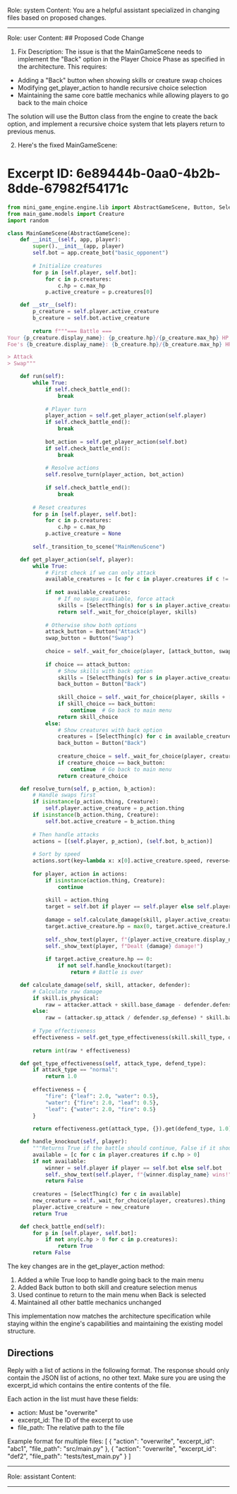 Role: system
Content: You are a helpful assistant specialized in changing files based on proposed changes.
__________________
Role: user
Content: ## Proposed Code Change
1. Fix Description:
The issue is that the MainGameScene needs to implement the "Back" option in the Player Choice Phase as specified in the architecture. This requires:

- Adding a "Back" button when showing skills or creature swap choices
- Modifying get_player_action to handle recursive choice selection
- Maintaining the same core battle mechanics while allowing players to go back to the main choice

The solution will use the Button class from the engine to create the back option, and implement a recursive choice system that lets players return to previous menus.

2. Here's the fixed MainGameScene:

# Excerpt ID: 6e89444b-0aa0-4b2b-8dde-67982f54171c
```python main_game/scenes/main_game_scene.py
from mini_game_engine.engine.lib import AbstractGameScene, Button, SelectThing
from main_game.models import Creature
import random

class MainGameScene(AbstractGameScene):
    def __init__(self, app, player):
        super().__init__(app, player)
        self.bot = app.create_bot("basic_opponent")
        
        # Initialize creatures
        for p in [self.player, self.bot]:
            for c in p.creatures:
                c.hp = c.max_hp
            p.active_creature = p.creatures[0]

    def __str__(self):
        p_creature = self.player.active_creature
        b_creature = self.bot.active_creature
        
        return f"""=== Battle ===
Your {p_creature.display_name}: {p_creature.hp}/{p_creature.max_hp} HP
Foe's {b_creature.display_name}: {b_creature.hp}/{b_creature.max_hp} HP

> Attack
> Swap"""

    def run(self):
        while True:
            if self.check_battle_end():
                break
                
            # Player turn
            player_action = self.get_player_action(self.player)
            if self.check_battle_end():
                break
                
            bot_action = self.get_player_action(self.bot)
            if self.check_battle_end():
                break
            
            # Resolve actions
            self.resolve_turn(player_action, bot_action)
            
            if self.check_battle_end():
                break
                
        # Reset creatures
        for p in [self.player, self.bot]:
            for c in p.creatures:
                c.hp = c.max_hp
            p.active_creature = None
            
        self._transition_to_scene("MainMenuScene")

    def get_player_action(self, player):
        while True:
            # First check if we can only attack
            available_creatures = [c for c in player.creatures if c != player.active_creature and c.hp > 0]
            
            if not available_creatures:
                # If no swaps available, force attack
                skills = [SelectThing(s) for s in player.active_creature.skills]
                return self._wait_for_choice(player, skills)
            
            # Otherwise show both options
            attack_button = Button("Attack")
            swap_button = Button("Swap")
            
            choice = self._wait_for_choice(player, [attack_button, swap_button])
            
            if choice == attack_button:
                # Show skills with back option
                skills = [SelectThing(s) for s in player.active_creature.skills]
                back_button = Button("Back")
                
                skill_choice = self._wait_for_choice(player, skills + [back_button])
                if skill_choice == back_button:
                    continue  # Go back to main menu
                return skill_choice
            else:
                # Show creatures with back option
                creatures = [SelectThing(c) for c in available_creatures]
                back_button = Button("Back")
                
                creature_choice = self._wait_for_choice(player, creatures + [back_button])
                if creature_choice == back_button:
                    continue  # Go back to main menu
                return creature_choice

    def resolve_turn(self, p_action, b_action):
        # Handle swaps first
        if isinstance(p_action.thing, Creature):
            self.player.active_creature = p_action.thing
        if isinstance(b_action.thing, Creature):
            self.bot.active_creature = b_action.thing
            
        # Then handle attacks
        actions = [(self.player, p_action), (self.bot, b_action)]
        
        # Sort by speed
        actions.sort(key=lambda x: x[0].active_creature.speed, reverse=True)
        
        for player, action in actions:
            if isinstance(action.thing, Creature):
                continue
                
            skill = action.thing
            target = self.bot if player == self.player else self.player
            
            damage = self.calculate_damage(skill, player.active_creature, target.active_creature)
            target.active_creature.hp = max(0, target.active_creature.hp - damage)
            
            self._show_text(player, f"{player.active_creature.display_name} used {skill.display_name}!")
            self._show_text(player, f"Dealt {damage} damage!")
            
            if target.active_creature.hp == 0:
                if not self.handle_knockout(target):
                    return # Battle is over

    def calculate_damage(self, skill, attacker, defender):
        # Calculate raw damage
        if skill.is_physical:
            raw = attacker.attack + skill.base_damage - defender.defense
        else:
            raw = (attacker.sp_attack / defender.sp_defense) * skill.base_damage
            
        # Type effectiveness
        effectiveness = self.get_type_effectiveness(skill.skill_type, defender.creature_type)
        
        return int(raw * effectiveness)

    def get_type_effectiveness(self, attack_type, defend_type):
        if attack_type == "normal":
            return 1.0
            
        effectiveness = {
            "fire": {"leaf": 2.0, "water": 0.5},
            "water": {"fire": 2.0, "leaf": 0.5},
            "leaf": {"water": 2.0, "fire": 0.5}
        }
        
        return effectiveness.get(attack_type, {}).get(defend_type, 1.0)

    def handle_knockout(self, player):
        """Returns True if the battle should continue, False if it should end"""
        available = [c for c in player.creatures if c.hp > 0]
        if not available:
            winner = self.player if player == self.bot else self.bot
            self._show_text(self.player, f"{winner.display_name} wins!")
            return False
            
        creatures = [SelectThing(c) for c in available]
        new_creature = self._wait_for_choice(player, creatures).thing
        player.active_creature = new_creature
        return True

    def check_battle_end(self):
        for p in [self.player, self.bot]:
            if not any(c.hp > 0 for c in p.creatures):
                return True
        return False
```

The key changes are in the get_player_action method:
1. Added a while True loop to handle going back to the main menu
2. Added Back button to both skill and creature selection menus
3. Used continue to return to the main menu when Back is selected
4. Maintained all other battle mechanics unchanged

This implementation now matches the architecture specification while staying within the engine's capabilities and maintaining the existing model structure.

## Directions
Reply with a list of actions in the following format. The response should only contain the JSON list of actions, no other text.
Make sure you are using the excerpt_id which contains the entire contents of the file.

Each action in the list must have these fields:
- action: Must be "overwrite"
- excerpt_id: The ID of the excerpt to use
- file_path: The relative path to the file

Example format for multiple files:
[
    {
        "action": "overwrite",
        "excerpt_id": "abc1",
        "file_path": "src/main.py"
    },
    {
        "action": "overwrite",
        "excerpt_id": "def2",
        "file_path": "tests/test_main.py"
    }
]
__________________
Role: assistant
Content: 
__________________
